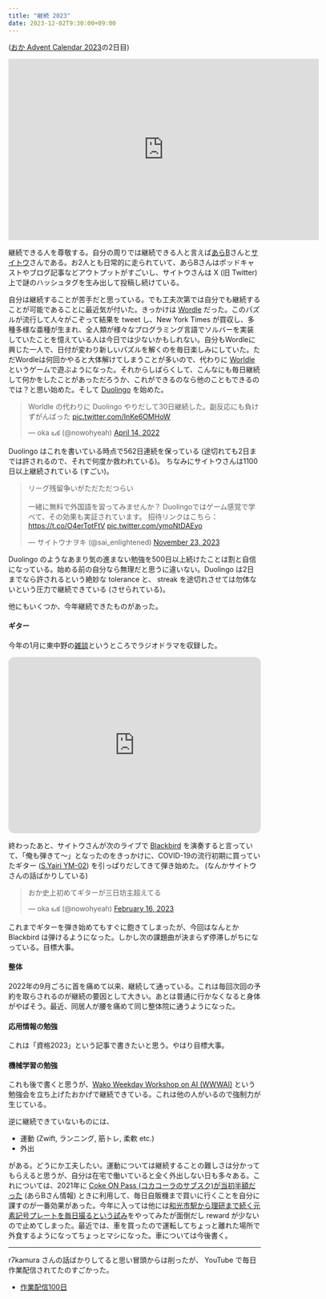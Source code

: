 ```yaml
---
title: "継続 2023"
date: 2023-12-02T9:30:00+09:00
---
```


([おか Advent Calendar 2023](https://adventar.org/calendars/9232)の2日目)

<div style="text-align: center;">
<iframe src="https://adventar.org/calendars/9232/embed" width="620" height="362" frameborder="0" loading="lazy"></iframe>
</div>

継続できる人を尊敬する。自分の周りでは継続できる人と言えば[あらB](https://twitter.com/ark_B)さんと[サイトウ](https://twitter.com/sai_enlightened)さんである。お2人とも日常的に走られていて、あらBさんはポッドキャストやブログ記事などアウトプットがすごいし、サイトウさんは X (旧 Twitter)上で謎のハッシュタグを生み出して投稿し続けている。

自分は継続することが苦手だと思っている。でも工夫次第では自分でも継続することが可能であることに最近気が付いた。きっかけは [Wordle](https://www.nytimes.com/games/wordle/index.html) だった。このパズルが流行して人々がこぞって結果を tweet し、New York Times が買収し、多種多様な亜種が生まれ、全人類が様々なプログラミング言語でソルバーを実装していたことを憶えている人は今日では少ないかもしれない。自分もWordleに興じた一人で、日付が変わり新しいパズルを解くのを毎日楽しみにしていた。ただWordleは何回かやると大体解けてしまうことが多いので、代わりに [Worldle](https://worldle.teuteuf.fr/) というゲームで遊ぶようになった。それからしばらくして、こんなにも毎日継続して何かをしたことがあっただろうか、これができるのなら他のこともできるのでは？と思い始めた。そして [Duolingo](https://ja.duolingo.com/) を始めた。

<blockquote class="twitter-tweet tw-align-center"><p lang="ja" dir="ltr">Worldle の代わりに Duolingo やりだして30日継続した。副反応にも負けずがんばった <a href="https://t.co/InKe6OMHoW">pic.twitter.com/InKe6OMHoW</a></p>&mdash; oka ఒక (@nowohyeah) <a href="https://twitter.com/nowohyeah/status/1514692853653401600?ref_src=twsrc%5Etfw">April 14, 2022</a></blockquote> <script async src="https://platform.twitter.com/widgets.js" charset="utf-8"></script>

Duolingo はこれを書いている時点で562日連続を保っている (途切れても2日までは許されるので、それで何度か救われている)。
ちなみにサイトウさんは1100日以上継続されている (すごい)。

<blockquote class="twitter-tweet tw-align-center"><p lang="ja" dir="ltr">リーグ残留争いがただただつらい<br><br>一緒に無料で外国語を習ってみませんか？ Duolingoではゲーム感覚で学べて、その効果も実証されています。 招待リンクはこちら：<a href="https://t.co/O4erTotFtV">https://t.co/O4erTotFtV</a> <a href="https://t.co/ymoNtDAEyo">pic.twitter.com/ymoNtDAEyo</a></p>&mdash; サイトウナヲキ (@sai_enlightened) <a href="https://twitter.com/sai_enlightened/status/1727514095820452164?ref_src=twsrc%5Etfw">November 23, 2023</a></blockquote> <script async src="https://platform.twitter.com/widgets.js" charset="utf-8"></script>

Duolingo のようなあまり気の進まない勉強を500日以上続けたことは割と自信になっている。始める前の自分なら無理だと思うに違いない。Duolingo は2日までなら許されるという絶妙な tolerance と、 streak を途切れさせては勿体ないという圧力で継続できている (させられている)。

他にもいくつか、今年継続できたものがあった。

#### ギター

今年の1月に東中野の[雑談](https://zatsudan.co.jp/)というところでラジオドラマを収録した。

<iframe style="border-radius:12px" src="https://open.spotify.com/embed/episode/7moN58Btv1spZ1TCpuqAKb?utm_source=generator" width="100%" height="352" frameBorder="0" allowfullscreen="" allow="autoplay; clipboard-write; encrypted-media; fullscreen; picture-in-picture" loading="lazy"></iframe>

終わったあと、サイトウさんが次のライブで [Blackbird](https://youtu.be/Man4Xw8Xypo) を演奏すると言っていて、「俺も弾きて〜」となったのをきっかけに、COVID-19の流行初期に買っていたギター ([S.Yairi YM-02](https://kcmusic.jp/syairi/compact-acoustic.html)) を引っぱりだしてきて弾き始めた。 (なんかサイトウさんの話ばかりしている)

<blockquote class="twitter-tweet tw-align-center"><p lang="ja" dir="ltr">おか史上初めてギターが三日坊主超えてる</p>&mdash; oka ఒక (@nowohyeah) <a href="https://twitter.com/nowohyeah/status/1626142483469008896?ref_src=twsrc%5Etfw">February 16, 2023</a></blockquote> <script async src="https://platform.twitter.com/widgets.js" charset="utf-8"></script>

これまでギターを弾き始めてもすぐに飽きてしまったが、今回はなんとか Blackbird は弾けるようになった。しかし次の課題曲が決まらず停滞しがちになっている。目標大事。

#### 整体

2022年の9月ごろに首を痛めて以来、継続して通っている。これは毎回次回の予約を取らされるのが継続の要因として大きい。あとは普通に行かなくなると身体がやばそう。最近、同居人が腰を痛めて同じ整体院に通うようになった。

#### 応用情報の勉強

これは「資格2023」という記事で書きたいと思う。やはり目標大事。

#### 機械学習の勉強

これも後で書くと思うが、[Wako Weekday Workshop on AI (WWWAI)](https://wwwai.connpass.com/) という勉強会を立ち上げたおかげで継続できている。これは他の人がいるので強制力が生じている。

逆に継続できていないものには、

- 運動 (Zwift, ランニング, 筋トレ, 柔軟 etc.)
- 外出

がある。どうにか工夫したい。運動については継続することの難しさは分かってもらえると思うが、自分は在宅で働いていると全く外出しない日も多々ある。これについては、2021年に [Coke ON Pass (コカコーラのサブスク)が当初半額だった](https://www.watch.impress.co.jp/docs/news/1317568.html) (あらBさん情報) ときに利用して、毎日自販機まで買いに行くことを自分に課すのが一番効果があった。今年に入っては他には[和光市駅から理研まで続く元素記号プレートを毎日撮るという試み](https://github.com/pn11/element-of-the-day)をやってみたが面倒だし reward が少ないので止めてしまった。最近では、車を買ったので運転してちょっと離れた場所で外食するようになってちょっとマシになった。車については今後書く。

----

r7kamura さんの話ばかりしてると思い冒頭からは削ったが、 YouTube で毎日作業配信されてたのすごかった。

- [作業配信100日](https://r7kamura.com/articles/2022-08-12-streaming-100days)
